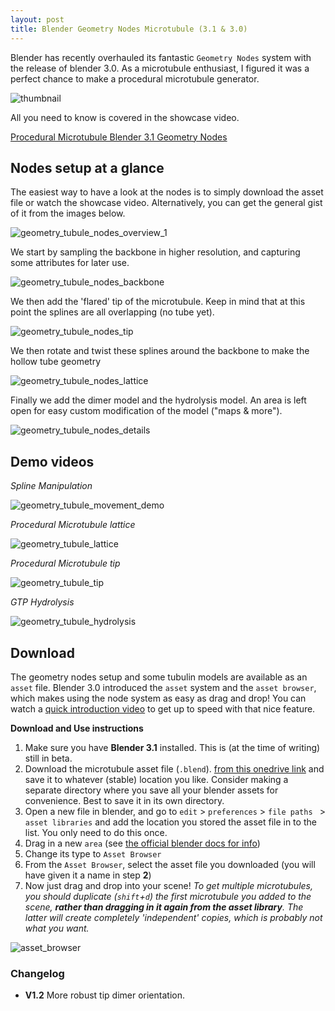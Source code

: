 ```yaml
---
layout: post
title: Blender Geometry Nodes Microtubule (3.1 & 3.0)
---
```


Blender has recently overhauled its fantastic `Geometry Nodes` system with the release of blender 3.0. As a microtubule enthusiast, I figured it was a perfect chance to make a procedural microtubule generator.

![thumbnail](../assets/thumbnail.png)

All you need to know is covered in the showcase video.

[Procedural Microtubule Blender 3.1 Geometry Nodes](https://youtu.be/AYUyAFqJXMk)

## Nodes setup at a glance

The easiest way to have a look at the nodes is to simply download the asset file or watch the showcase video. Alternatively, you can get the general gist of it from the images below.

![geometry_tubule_nodes_overview_1](../assets/geometry_tubule_nodes_overview_1.jpg)

We start by sampling the backbone in higher resolution, and capturing some attributes for later use.

![geometry_tubule_nodes_backbone](../assets/geometry_tubule_nodes_backbone.jpg)

We then add the 'flared' tip of the microtubule. Keep in mind that at this point the splines are all overlapping (no tube yet).

![geometry_tubule_nodes_tip](../assets/geometry_tubule_nodes_tip.jpg)

We then rotate and twist these splines around the backbone to make the hollow tube geometry

![geometry_tubule_nodes_lattice](../assets/geometry_tubule_nodes_lattice.jpg)

Finally we add the dimer model and the hydrolysis model. An area is left open for easy custom modification of the model ("maps & more").

![geometry_tubule_nodes_details](../assets/geometry_tubule_nodes_details.jpg)

## Demo videos

*Spline Manipulation*

![geometry_tubule_movement_demo](../assets/geometry_tubule_movement_demo.webp)

*Procedural Microtubule lattice*

![geometry_tubule_lattice](../assets/geometry_tubule_lattice.webp)

*Procedural Microtubule tip*

![geometry_tubule_tip](../assets/geometry_tubule_tip.webp)

*GTP Hydrolysis*

![geometry_tubule_hydrolysis](../assets/geometry_tubule_hydrolysis.gif)

## Download 

The geometry nodes setup and some tubulin models are available as an `asset` file. Blender 3.0 introduced the `asset` system and the `asset browser`, which makes using the node system as easy as drag and drop! You can watch a [quick introduction video](https://www.youtube.com/watch?v=ju-nFfL1euk) to get up to speed with that nice feature.

**Download and Use instructions**

1. Make sure you have **Blender 3.1** installed. This is (at the time of writing) still in beta.
2. Download the microtubule asset file (`.blend`). [from this onedrive link](https://1drv.ms/u/s!Agocf5W6i-Ewtkr4N52cFZC2M36l?e=Axhwwl) and save it to whatever (stable) location you like. Consider making a separate directory where you save all your blender assets for convenience. Best to save it in its own directory.
3. Open a new file in blender, and go to `edit` > `preferences` > `file paths ` > `asset libraries` and add the location you stored the asset file in to the list. You only need to do this once.
4. Drag in a new `area` (see [the official blender docs for info](https://docs.blender.org/manual/en/latest/interface/window_system/areas.html))
5. Change its type to `Asset Browser`
6. From the `Asset Browser`, select the asset file you downloaded (you will have given it a name in step **2**) 
7. Now just drag and drop into your scene! 
   *To get multiple microtubules, you should duplicate (`shift`+`d`) the first microtubule you added to the scene, **rather than dragging in it again from the asset library**. The latter will create completely 'independent' copies, which is probably not what you want.*

![asset_browser](../assets/asset_browser.PNG)

### Changelog

* **V1.2** More robust tip dimer orientation.

